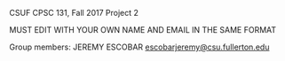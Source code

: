 CSUF CPSC 131, Fall 2017
Project 2

MUST EDIT WITH YOUR OWN NAME AND EMAIL IN THE SAME FORMAT

Group members: JEREMY ESCOBAR
escobarjeremy@csu.fullerton.edu
